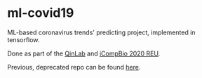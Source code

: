 # ml-covid19
ML-based coronavirus trends' predicting project, implemented in tensorflow.

Done as part of the [QinLab](https://github.com/QinLab) and [iCompBio 2020 REU](https://www.utc.edu/faculty/hong-qin/icompbio.php).

Previous, deprecated repo can be found [here](https://github.com/QinLab/icompbio-tamjeed).
